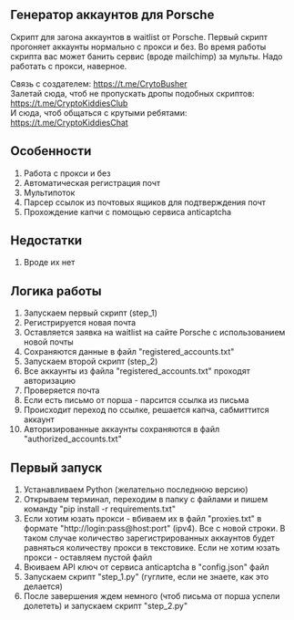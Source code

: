 ## Генератор аккаунтов для Porsche
Скрипт для загона аккаунтов в waitlist от Porsche. Первый скрипт прогоняет аккаунты нормально с прокси и без. Во время работы скрипта вас может банить сервис (вроде mailchimp) за мульты. Надо работать с прокси, наверное.

Связь с создателем: https://t.me/CrytoBusher <br>
Залетай сюда, чтоб не пропускать дропы подобных скриптов: https://t.me/CryptoKiddiesClub <br>
И сюда, чтоб общаться с крутыми ребятами: https://t.me/CryptoKiddiesChat <br>

## Особенности
1. Работа с прокси и без
2. Автоматическая регистрация почт
3. Мультипоток
4. Парсер ссылок из почтовых ящиков для подтверждения почт
5. Прохождение капчи с помощью сервиса anticaptcha

## Недостатки
1. Вроде их нет

## Логика работы
1. Запускаем первый скрипт (step_1)
2. Регистрируется новая почта
3. Оставляется заявка на waitlist на сайте Porsche с использованием новой почты
4. Сохраняются данные в файл "registered_accounts.txt"
5. Запускаем второй скрипт (step_2)
6. Все аккаунты из файла "registered_accounts.txt" проходят авторизацию
7. Проверяется почта
8. Если есть письмо от порша - парсится ссылка из письма
9. Происходит переход по ссылке, решается капча, сабмиттится аккаунт
10. Авторизированные аккаунты сохраняются в файл "authorized_accounts.txt"

## Первый запуск
1. Устанавливаем Python (желательно последнюю версию)
2. Открываем терминал, переходим в папку с файлами и пишем команду "pip install -r requirements.txt"
3. Если хотим юзать прокси - вбиваем их в файл "proxies.txt"  в формате "http://login:pass@host:port" (ipv4). Все с новой строки. В таком случае количество зарегистрированных аккаунтов будет равняться количеству прокси в текстовике. Если не хотим юзать прокси - оставляем пустой файл
4. Вюиваем API ключ от сервиса anticaptcha в "config.json" файл
5. Запускаем скрипт "step_1.py" (гуглите, если не знаете, как это делается)
6. После завершения ждем немного (чтоб письма от порша успели долететь) и запускаем скрипт "step_2.py"
